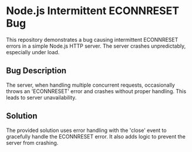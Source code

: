 # Node.js Intermittent ECONNRESET Bug

This repository demonstrates a bug causing intermittent ECONNRESET errors in a simple Node.js HTTP server. The server crashes unpredictably, especially under load.

## Bug Description
The server, when handling multiple concurrent requests, occasionally throws an 'ECONNRESET' error and crashes without proper handling. This leads to server unavailability.

## Solution
The provided solution uses error handling with the 'close' event to gracefully handle the ECONNRESET error. It also adds logic to prevent the server from crashing.